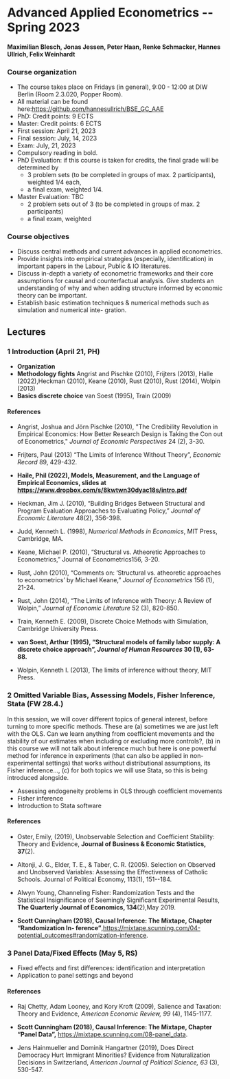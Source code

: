 # Advanced Applied Econometrics -- Spring 2023

#### Maximilian Blesch, Jonas Jessen, Peter Haan, Renke Schmacker, Hannes Ullrich, Felix Weinhardt

### Course organization

- The course takes place on Fridays (in general), 9:00 - 12:00 at DIW Berlin (Room 2.3.020, Popper
    Room).
- All material can be found here:https://github.com/hannesullrich/BSE_GC_AAE
- PhD: Credit points: 9 ECTS
- Master: Credit points: 6 ECTS
- First session: April 21, 2023
- Final session: July, 14, 2023
- Exam: July, 21, 2023
- Compulsory reading in bold.
- PhD Evaluation: if this course is taken for credits, the final grade will be determined by
    - 3 problem sets (to be completed in groups of max. 2 participants), weighted 1/4 each,
    - a final exam, weighted 1/4.
- Master Evaluation: TBC
    - 2 problem sets out of 3 (to be completed in groups of max. 2 participants)
    - a final exam, weighted

### Course objectives

- Discuss central methods and current advances in applied econometrics.
- Provide insights into empirical strategies (especially, identification) in important papers in the Labour,
    Public & IO literatures.
- Discuss in-depth a variety of econometric frameworks and their core assumptions for causal and
    counterfactual analysis. Give students an understanding of why and when adding structure informed
    by economic theory can be important.
- Establish basic estimation techniques & numerical methods such as simulation and numerical inte-
    gration.




## Lectures

### 1 Introduction (April 21, PH)

- **Organization**
- **Methodology fights** Angrist and Pischke (2010), Frijters (2013), Halle (2022),Heckman (2010), Keane (2010), Rust (2010), Rust (2014), Wolpin (2013)
- **Basics discrete choice** van Soest (1995), Train (2009)

#### References


-   Angrist, Joshua and Jörn Pischke (2010), "The Credibility Revolution in Empirical Economics: How Better Research Design is Taking the Con out of Econometrics,\" *Journal of Economic Perspectives* 24 (2), 3-30.

- Frijters, Paul (2013) “The Limits of Inference Without Theory”, *Economic Record* 89, 429-432.

- **Haile, Phil (2022), Models, Measurement, and the Language of Empirical Economics, slides at https://www.dropbox.com/s/8kwtwn30dyac18s/intro.pdf**

- Heckman, Jim J. (2010), “Building Bridges Between Structural and Program Evaluation Approaches to Evaluating Policy,” *Journal of Economic Literature* 48(2), 356-398.

- Judd, Kenneth L. (1998), *Numerical Methods in Economics*, MIT Press, Cambridge, MA.

- Keane, Michael P. (2010), “Structural vs. Atheoretic Approaches to Econometrics,” Journal of Econometrics156, 3-20.

- Rust, John (2010), “Comments on: ‘Structural vs. atheoretic approaches to econometrics’ by Michael Keane,” *Journal of Econometrics* 156 (1), 21-24.

- Rust, John (2014), “The Limits of Inference with Theory: A Review of Wolpin,” *Journal of Economic Literature* 52 (3), 820-850.

- Train, Kenneth E. (2009), Discrete Choice Methods with Simulation, Cambridge University Press.

- **van Soest, Arthur (1995), “Structural models of family labor supply: A discrete choice approach”, *Journal of Human Resources* 30 (1), 63-88.**

- Wolpin, Kenneth I. (2013), The limits of inference without theory, MIT Press.


### 2 Omitted Variable Bias, Assessing Models, Fisher Inference, Stata (FW 28.4.)

In this session, we will cover different topics of general interest, before turning to more specific methods.
These are (a) sometimes we are just left with the OLS. Can we learn anything from coefficient movements
and the stability of our estimates when including or excluding more controls?, (b) in this course we will not
talk about inference much but here is one powerful method for inference in experiments (that can also be
applied in non-experimental settings) that works without distributional assumptions, its Fisher inference...,
(c) for both topics we will use Stata, so this is being introduced alongside.

- Assessing endogeneity problems in OLS through coefficient movements
- Fisher inference
- Introduction to Stata software


#### References


- Oster, Emily, (2019), Unobservable Selection and Coefficient Stability: Theory and Evidence, **Journal of Business & Economic Statistics, 37**(2).

- Altonji, J. G., Elder, T. E., & Taber, C. R. (2005). Selection on Observed and Unobserved Variables: Assessing the Effectiveness of Catholic Schools. Journal of Political Economy, 113(1), 151--184.

- Alwyn Young, Channeling Fisher: Randomization Tests and the Statistical Insignificance of Seemingly Significant Experimental Results, **The Quarterly Journal of Economics, 134**(2),May 2019.

- **Scott Cunningham (2018), Causal Inference: The Mixtape, Chapter “Randomization In-
ference”**,https://mixtape.scunning.com/04-potential_outcomes#randomization-inference.


### 3 Panel Data/Fixed Effects (May 5, RS)

- Fixed effects and first differences: identification and interpretation
- Application to panel settings and beyond

#### References


- Raj Chetty, Adam Looney, and Kory Kroft (2009), Salience and Taxation: Theory and Evidence, *American Economic Review, 99* (4), 1145-1177.

- **Scott Cunningham (2018), Causal Inference: The Mixtape, Chapter “Panel Data”,** https://mixtape.scunning.com/08-panel_data.

- Jens Hainmueller and Dominik Hangartner (2019), Does Direct Democracy Hurt Immigrant Minorities? Evidence from Naturalization Decisions in Switzerland, *American Journal of Political Science, 63* (3), 530-547.